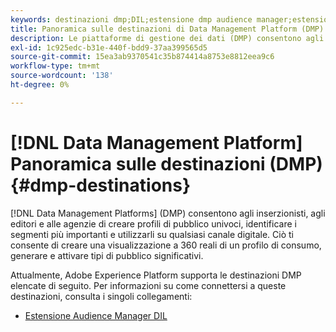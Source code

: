 ```yaml
---
keywords: destinazioni dmp;DIL;estensione dmp audience manager;estensione dmp;piattaforma di gestione dati;destinazioni piattaforma di gestione dati;dmp destinations;audience manager dmp extension;dmp extension;data management platform
title: Panoramica sulle destinazioni di Data Management Platform (DMP)
description: Le piattaforme di gestione dei dati (DMP) consentono agli inserzionisti, agli editori e alle agenzie di creare profili di pubblico univoci, identificare i segmenti più importanti e utilizzarli su qualsiasi canale digitale. Ciò ti consente di creare una visualizzazione a 360 reali di un profilo di consumo, generare e attivare tipi di pubblico significativi.
exl-id: 1c925edc-b31e-440f-bdd9-37aa399565d5
source-git-commit: 15ea3ab9370541c35b874414a8753e8812eea9c6
workflow-type: tm+mt
source-wordcount: '138'
ht-degree: 0%

---
```


# [!DNL Data Management Platform] Panoramica sulle destinazioni (DMP) {#dmp-destinations}

[!DNL Data Management Platforms] (DMP) consentono agli inserzionisti, agli editori e alle agenzie di creare profili di pubblico univoci, identificare i segmenti più importanti e utilizzarli su qualsiasi canale digitale. Ciò ti consente di creare una visualizzazione a 360 reali di un profilo di consumo, generare e attivare tipi di pubblico significativi.

Attualmente, Adobe Experience Platform supporta le destinazioni DMP elencate di seguito. Per informazioni su come connettersi a queste destinazioni, consulta i singoli collegamenti:

* [Estensione Audience Manager DIL](aam-dil-extension.md)
